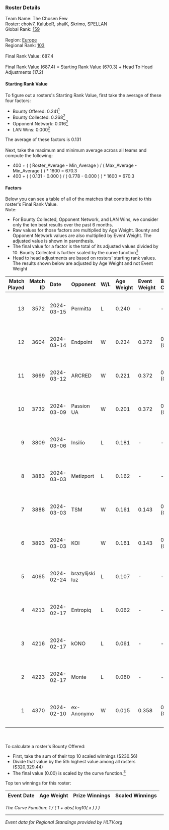 ### Roster Details<br />
Team Name: The Chosen Few<br />
Roster: choiv7, KalubeR, shaiK, Skrimo, SPELLAN<br />
Global Rank: [159](../standings_global.md)<br />
<br />
Region: [Europe]( ../standings_europe.md)<br />
Regional Rank: [103]( ../standings_europe.md)<br />
<br />
Final Rank Value:  687.4<br />
<br />
Final Rank Value (687.4) = Starting Rank Value (670.3) + Head To Head Adjustments (17.2)<br />

#### Starting Rank Value<br />
To figure out a rosters's Starting Rank Value, first take the average of these four factors:<br />
- Bounty Offered: 0.241[<sup>1</sup>](#table2)
- Bounty Collected: 0.268[<sup>2</sup>](#table1)
- Opponent Network: 0.016[<sup>2</sup>](#table1)
- LAN Wins: 0.000[<sup>2</sup>](#table1)

The average of these factors is 0.131<br />
<br />
Next, take the maximum and minimum average across all teams and compute the following:<br />
- 400 + ( ( Roster_Average - Min_Average ) / ( Max_Average - Min_Average ) ) * 1600 = 670.3
- 400 + ( ( 0.131 - 0.000 ) / ( 0.778 - 0.000 ) ) * 1600 = 670.3


#### Factors<br />
Below you can see a table of all of the matches that contributed to this roster's Final Rank Value.<br />
Note:<br />

- For Bounty Collected, Opponent Network, and LAN Wins, we consider only the ten best results over the past 6 months.
- Raw values for those factors are multiplied by Age Weight. Bounty and Opponent Network values are also multiplied by Event Weight. The adjusted value is shown in parenthesis.
- The final value for a factor is the total of its adjusted values divided by 10. Bounty Collected is further scaled by the curve function[<sup>3</sup>](#curveFunction)
- Head to head adjustments are based on rosters' starting rank values. The results shown below are adjusted by Age Weight and not Event Weight
<span id="table1"></span><br />


| Match Played | Match ID | Date       | Opponent        | W/L | Age Weight | Event Weight | Bounty Collected | Opponent Network | LAN Wins  | H2H Adj. | Roster                                  |
| -: | -: | :- | :- | :- | :- | :- | :- | :- | :- | -: | :- |
|           13 |     3572 | 2024-03-15 | Permitta        | L   | 0.240      | -            | -                | -                | -         |    -1.25 | choiv7, KalubeR, shaiK, Skrimo, SPELLAN |
|           12 |     3604 | 2024-03-14 | Endpoint        | W   | 0.234      | 0.372        | 0.012 (0.001)    | 0.502 (0.044)    | 0 (0.000) |     5.59 | choiv7, KalubeR, shaiK, Skrimo, SPELLAN |
|           11 |     3669 | 2024-03-12 | ARCRED          | W   | 0.221      | 0.372        | 0.041 (0.003)    | 0.369 (0.030)    | 0 (0.000) |     5.46 | choiv7, KalubeR, shaiK, Skrimo, SPELLAN |
|           10 |     3732 | 2024-03-09 | Passion UA      | W   | 0.201      | 0.372        | 0.173 (0.013)    | 1.000 (0.075)    | 0 (0.000) |     5.76 | choiv7, KalubeR, shaiK, Skrimo, SPELLAN |
|            9 |     3809 | 2024-03-06 | Insilio         | L   | 0.181      | -            | -                | -                | -         |    -1.28 | choiv7, KalubeR, shaiK, Skrimo, SPELLAN |
|            8 |     3883 | 2024-03-03 | Metizport       | L   | 0.162      | -            | -                | -                | -         |    -1.10 | choiv7, KalubeR, shaiK, Skrimo, SPELLAN |
|            7 |     3888 | 2024-03-03 | TSM             | W   | 0.161      | 0.143        | 0.005 (0.000)    | 0.043 (0.001)    | 0 (0.000) |     2.55 | choiv7, KalubeR, shaiK, Skrimo, SPELLAN |
|            6 |     3893 | 2024-03-03 | KOI             | W   | 0.161      | 0.143        | 0.058 (0.001)    | 0.357 (0.008)    | 0 (0.000) |     4.62 | choiv7, KalubeR, shaiK, Skrimo, SPELLAN |
|            5 |     4065 | 2024-02-24 | brazylijski luz | L   | 0.107      | -            | -                | -                | -         |    -1.11 | choiv7, KalubeR, shaiK, Skrimo, SPELLAN |
|            4 |     4213 | 2024-02-17 | Entropiq        | L   | 0.062      | -            | -                | -                | -         |    -1.29 | choiv7, KalubeR, shaiK, Skrimo, SPELLAN |
|            3 |     4216 | 2024-02-17 | kONO            | L   | 0.061      | -            | -                | -                | -         |    -0.60 | choiv7, KalubeR, shaiK, Skrimo, SPELLAN |
|            2 |     4223 | 2024-02-17 | Monte           | L   | 0.060      | -            | -                | -                | -         |    -0.28 | choiv7, KalubeR, shaiK, Skrimo, SPELLAN |
|            1 |     4370 | 2024-02-10 | ex-Anonymo      | W   | 0.015      | 0.358        | 0.000 (0.000)    | 0.000 (0.000)    | 0 (0.000) |     0.09 | choiv7, KalubeR, shaiK, Skrimo, SPELLAN |

<br />
<span id="table2"></span><br />
To calculate a roster's Bounty Offered:<br />

- First, take the sum of their top 10 scaled winnings ($230.56)
- Divide that value by the 5th highest value among all rosters ($320,329.44)
- The final value (0.00) is scaled by the curve function.[<sup>3</sup>](#curveFunction)

Top ten winnings for this roster:<br />

| Event Date | Age Weight | Prize Winnings | Scaled Winnings |
| :- | -: | :- | :- |


<span id="curveFunction"></span>_The Curve Function: 1 / ( 1 + abs( log10( x ) ) )_<br />

---
_Event data for Regional Standings provided by HLTV.org_<br />
